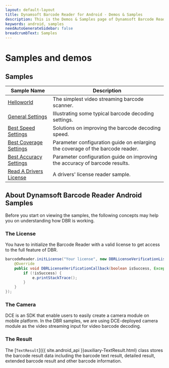 ```yaml
---
layout: default-layout
title: Dynamsoft Barcode Reader for Android - Demos & Samples
description: This is the Demos & Samples page of Dynamsoft Barcode Reader for Android SDK.
keywords: android, samples
needAutoGenerateSidebar: false
breadcrumbText: Samples
---
```


# Samples and demos

## Samples

| Sample Name | Description |
| ----------- | ----------- |
| [Helloworld](#helloworld) | The simplest video streaming barcode scanner. |
| [General Settings](#generalsettings) | Illustrating some typical barcode decoding settings. |
| [Best Speed Settings](#bestspeedsettings) | Solutions on improving the barcode decoding speed. |
| [Best Coverage Settings](#bestcoveragesettings) | Parameter configuration guide on enlarging the coverage of the barcode reader. |
| [Best Accuracy Settings](#bestaccuracysettings) | Parameter configuration guide on improving the accuracy of barcode results. |
| [Read A Drivers License](#readadriverslicense) | A drivers' license reader sample. |

## About Dynamsoft Barcode Reader Android Samples

Before you start on viewing the samples, the following concepts may help you on understanding how DBR is working.

### The License

You have to initialize the Barcode Reader with a valid license to get access to the full feature of DBR.

```java
barcodeReader.initLicense("Your license", new DBRLicenseVerificationListener() {
    @Override
    public void DBRLicenseVerificationCallback(boolean isSuccess, Exception e) {
        if (!isSuccess) {
            e.printStackTrace();
        }
    }
});
```

### The Camera

DCE is an SDK that enable users to easily create a camera module on mobile platform. In the DBR samples, we are using DCE-deployed camera module as the video streaming input for video barcode decoding.

### The Result

The [`TextResult`]({{ site.android_api }}auxiliary-TextResult.html) class stores the barcode result data including the barcode text result, detailed result, extended barcode result and other barcode information.
